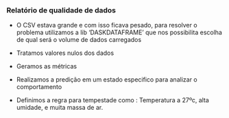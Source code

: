 ### Relatório de qualidade de dados

* O CSV estava grande e com isso ficava pesado, para resolver o problema utilizamos a lib ‘DASKDATAFRAME’ que nos possibilita escolha de qual será o volume de dados carregados

* Tratamos valores nulos dos dados

* Geramos as métricas

* Realizamos a predição em um estado especifico para analizar o comportamento

* Definimos a regra para tempestade como : 
Temperatura a 27ºc, alta umidade, e muita massa de ar.

